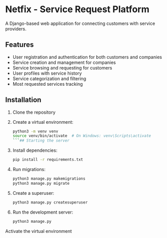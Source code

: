 # Netfix - Service Request Platform

A Django-based web application for connecting customers with service providers.

## Features

- User registration and authentication for both customers and companies
- Service creation and management for companies
- Service browsing and requesting for customers
- User profiles with service history
- Service categorization and filtering
- Most requested services tracking

## Installation

1. Clone the repository
2. Create a virtual environment:
   ```bash
   python3 -m venv venv
   source venv/bin/activate  # On Windows: venv\Scripts\activate
   ```## Starting the server
3. Install dependencies:
   ```bash
   pip install -r requirements.txt
   ```

4. Run migrations:
   ```bash
   python3 manage.py makemigrations
   python3 manage.py migrate
   ```

5. Create a superuser:
   ```bash
   python3 manage.py createsuperuser
   ```

6. Run the development server:
   ```bash
   python3 manage.py 
   ```

Activate the virtual environment
